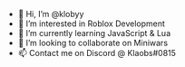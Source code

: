 - 👋 Hi, I’m @klobyy
- 👀 I’m interested in Roblox Development
- 🌱 I’m currently learning JavaScript & Lua
- 💞️ I’m looking to collaborate on Miniwars
- 📫 Contact me on Discord @ Klaobs#0815

<!---
klobyy/klobyy is a ✨ special ✨ repository because its `README.md` (this file) appears on your GitHub profile.
You can click the Preview link to take a look at your changes.
--->
